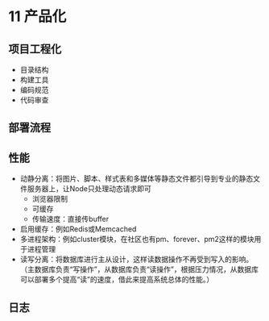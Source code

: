 # 11 产品化

## 项目工程化
- 目录结构
- 构建工具
- 编码规范
- 代码审查

## 部署流程
## 性能
- 动静分离：将图片、脚本、样式表和多媒体等静态文件都引导到专业的静态文件服务器上，让Node只处理动态请求即可
  - 浏览器限制
  - 可缓存
  - 传输速度：直接传buffer
- 启用缓存：例如Redis或Memcached
- 多进程架构：例如cluster模块，在社区也有pm、forever、pm2这样的模块用于进程管理
- 读写分离：将数据库进行主从设计，这样读数据操作不再受到写入的影响。（主数据库负责“写操作”，从数据库负责“读操作”，根据压力情况，从数据库可以部署多个提高“读”的速度，借此来提高系统总体的性能。）

## 日志